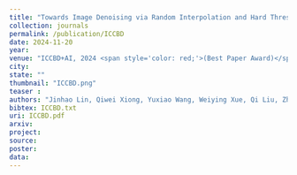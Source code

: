 ```yaml
---
title: "Towards Image Denoising via Random Interpolation and Hard Thresholding <span style='color: red;'>(Best Paper Award)</span>"
collection: journals
permalink: /publication/ICCBD
date: 2024-11-20
year: 
venue: "ICCBD+AI, 2024 <span style='color: red;'>(Best Paper Award)</span>"
city: 
state: ""
thumbnail: "ICCBD.png"
teaser : 
authors: "Jinhao Lin, Qiwei Xiong, Yuxiao Wang, Weiying Xue, Qi Liu, Zhenao Wei"
bibtex: ICCBD.txt
uri: ICCBD.pdf
arxiv: 
project: 
source: 
poster: 
data:
---
```


